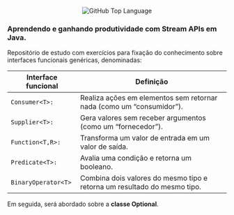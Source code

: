 <p align="center">
  <img alt="GitHub Top Language" src="https://img.shields.io/github/languages/top/Marcelo-web/dio-collections-java-api" />
</p>

### Aprendendo e ganhando produtividade com Stream APIs em Java.

Repositório de estudo com exercícios para fixação do conhecimento sobre interfaces funcionais genéricas, denominadas:


| Interface funcional     | Definição                                                                 |
|-------------------------|---------------------------------------------------------------------------|
| ```Consumer<T>:```      | Realiza ações em elementos sem retornar nada (como um “consumidor”).      |
| ```Supplier<T>:```      | Gera valores sem receber argumentos (como um “fornecedor”).               |     
| ```Function<T,R>:```    | Transforma um valor de entrada em um valor de saída.                      | 
| ```Predicate<T>:```     | Avalia uma condição e retorna um booleano.                                |    
| ```BinaryOperator<T>``` | Combina dois valores do mesmo tipo e retorna um resultado do mesmo tipo.  |


Em seguida, será abordado sobre a **classe Optional<T>**.